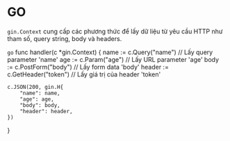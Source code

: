 # GO

`gin.Context` cung cấp các phương thức để lấy dữ liệu từ yêu cầu HTTP như tham số, query string, body và headers.

```go```
func handler(c *gin.Context) {
    name := c.Query("name")          // Lấy query parameter 'name'
    age := c.Param("age")            // Lấy URL parameter 'age'
    body := c.PostForm("body")       // Lấy form data 'body'
    header := c.GetHeader("token")   // Lấy giá trị của header 'token'

    c.JSON(200, gin.H{
        "name": name,
        "age": age,
        "body": body,
        "header": header,
    })
}
